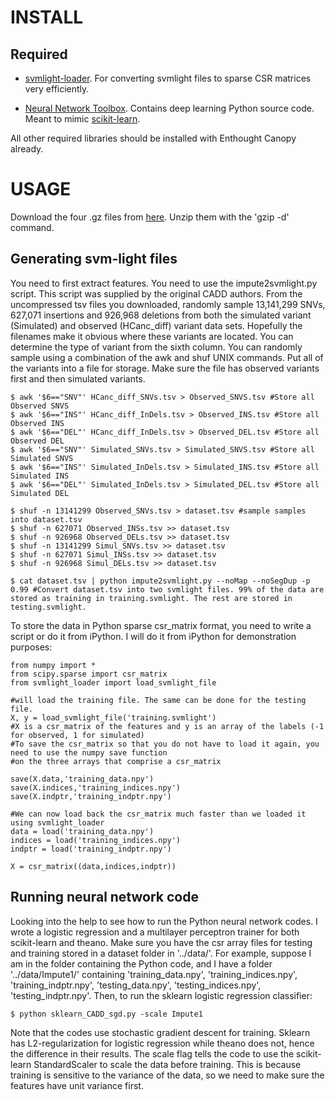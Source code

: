 INSTALL
=======

Required
--------

* [svmlight-loader](https://github.com/mblondel/svmlight-loader). For converting svmlight files to sparse CSR matrices very efficiently.

* [Neural Network Toolbox](https://github.com/IssamLaradji/NeuralNetworks). Contains deep learning Python source code. Meant to mimic [scikit-learn](http://scikit-learn.org/stable/).

All other required libraries should be installed with Enthought Canopy already.

USAGE
=====

Download the four .gz files from [here](http://krishna.gs.washington.edu/martin/download/cadd_training/). Unzip them with the 'gzip -d' command.

Generating svm-light files
--------------------------

You need to first extract features. You need to use the impute2svmlight.py script. This script was supplied by the original CADD authors. From the uncompressed tsv files you downloaded, randomly sample 13,141,299 SNVs, 627,071 insertions and 926,968 deletions from both the simulated variant (Simulated) and observed (HCanc_diff) variant data sets. Hopefully the filenames make it obvious where these variants are located. You can determine the type of variant from the sixth column. You can randomly sample using a combination of the awk and shuf UNIX commands. Put all of the variants into a file for storage. Make sure the file has observed variants first and then simulated variants.

```
$ awk '$6=="SNV"' HCanc_diff_SNVs.tsv > Observed_SNVS.tsv #Store all Observed SNVS
$ awk '$6=="INS"' HCanc_diff_InDels.tsv > Observed_INS.tsv #Store all Observed INS
$ awk '$6=="DEL"' HCanc_diff_InDels.tsv > Observed_DEL.tsv #Store all Observed DEL
$ awk '$6=="SNV"' Simulated_SNVs.tsv > Simulated_SNVS.tsv #Store all Simulated SNVS
$ awk '$6=="INS"' Simulated_InDels.tsv > Simulated_INS.tsv #Store all Simulated INS
$ awk '$6=="DEL"' Simulated_InDels.tsv > Simulated_DEL.tsv #Store all Simulated DEL

$ shuf -n 13141299 Observed_SNVs.tsv > dataset.tsv #sample samples into dataset.tsv
$ shuf -n 627071 Observed_INSs.tsv >> dataset.tsv
$ shuf -n 926968 Observed_DELs.tsv >> dataset.tsv
$ shuf -n 13141299 Simul_SNVs.tsv >> dataset.tsv
$ shuf -n 627071 Simul_INSs.tsv >> dataset.tsv
$ shuf -n 926968 Simul_DELs.tsv >> dataset.tsv

$ cat dataset.tsv | python impute2svmlight.py --noMap --noSegDup -p 0.99 #Convert dataset.tsv into two svmlight files. 99% of the data are stored as training in training.svmlight. The rest are stored in testing.svmlight.
```

To store the data in Python sparse csr_matrix format, you need to write a script or do it from iPython. I will do it from iPython for demonstration purposes:

```
from numpy import *
from scipy.sparse import csr_matrix
from svmlight_loader import load_svmlight_file

#will load the training file. The same can be done for the testing file.
X, y = load_svmlight_file('training.svmlight')
#X is a csr_matrix of the features and y is an array of the labels (-1 for observed, 1 for simulated)
#To save the csr_matrix so that you do not have to load it again, you need to use the numpy save function
#on the three arrays that comprise a csr_matrix

save(X.data,'training_data.npy')
save(X.indices,'training_indices.npy')
save(X.indptr,'training_indptr.npy')

#We can now load back the csr_matrix much faster than we loaded it using svmlight_loader
data = load('training_data.npy')
indices = load('training_indices.npy')
indptr = load('training_indptr.npy')

X = csr_matrix((data,indices,indptr))
```

Running neural network code
---------------------------

Looking into the help to see how to run the Python neural network codes. I wrote a logistic regression and a multilayer perceptron trainer for both scikit-learn and theano. Make sure you have the csr array files for testing and training stored in a dataset folder in '../data/'. For example, suppose I am in the folder containing the Python code, and I have a folder '../data/Impute1/' containing 'training_data.npy', 'training_indices.npy', 'training_indptr.npy', 'testing_data.npy', 'testing_indices.npy', 'testing_indptr.npy'. Then, to run the sklearn logistic regression classifier:

```
$ python sklearn_CADD_sgd.py -scale Impute1
```

Note that the codes use stochastic gradient descent for training. Sklearn has L2-regularization for logistic regression while theano does not, hence the difference in their results. The scale flag tells the code to use the scikit-learn StandardScaler to scale the data before training. This is because training is sensitive to the variance of the data, so we need to make sure the features have unit variance first.
